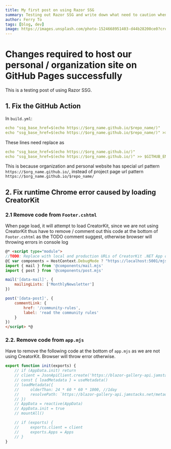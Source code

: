 ```yaml
---
title: My first post on using Razor SSG
summary: Testing out Razor SSG and write down what need to caution when deploying to GitHub Pages
author: Ferry To
tags: [blog, dev]
image: https://images.unsplash.com/photo-1524668951403-d44b28200ce0?crop=entropy&fit=crop&h=1000&w=2000
---
```


# Changes required to host our personal / organization site on GitHub Pages successfully

This is a testing post of using Razor SSG.

## 1. Fix the GitHub Action

In `build.yml`:
```yml 
echo "ssg_base_href=$(echo https://$org_name.github.io/$repo_name/)" 
echo "ssg_base_href=$(echo https://$org_name.github.io/$repo_name/)" >> $GITHUB_ENV
```

These lines need replace as
```yml
echo "ssg_base_href=$(echo https://$org_name.github.io/)" 
echo "ssg_base_href=$(echo https://$org_name.github.io/)" >> $GITHUB_ENV
```

This is because organization and personal website has special url pattern `https://$org_name.github.io/`, instead of project page url pattern `https://$org_name.github.io/$repo_name/`

## 2. Fix runtime Chrome error caused by loading CreatorKit

### 2.1 Remove code from `Footer.cshtml`
When page load, it will attempt to load CreatorKit, since we are not using CreatorKit thus have to remove / comment out this code at the bottom of `Footer.cshtml` as the TODO comment suggest, otherwise browser will throwing errors in console log

```html
@* <script type="module">
//TODO: Replace with local and production URLs of CreatorKit .NET App or Remove if not using CreatorKit
@{ var components = HostContext.DebugMode ? "https://localhost:5001/mjs/components" : "https://creatorkit.netcore.io/mjs/components"; }
import { mail } from '@components/mail.mjs'
import { post } from '@components/post.mjs'

mail('[data-mail]', { 
    mailingLists: ['MonthlyNewsletter'] 
})

post('[data-post]', {
    commentLink: { 
        href: '/community-rules',
        label: 'read the community rules'
    } 
})
</script> *@
```

### 2.2. Remove code from `app.mjs`
Have to remove the following code at the bottom of `app.mjs` as we are not using CreatorKit. Browser will throw error otherwise. 

```js
export function init(exports) {
    // if (AppData.init) return
    // client = JsonApiClient.create('https://blazor-gallery-api.jamstacks.net')
    // const { loadMetadata } = useMetadata()
    // loadMetadata({
    //     olderThan: 24 * 60 * 60 * 1000, //1day
    //     resolvePath: `https://blazor-gallery-api.jamstacks.net/metadata/app.json`
    // })
    // AppData = reactive(AppData)
    // AppData.init = true
    // mountAll()

    // if (exports) {
    //     exports.client = client
    //     exports.Apps = Apps
    // }
}
```